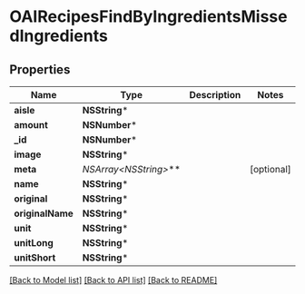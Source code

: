 # OAIRecipesFindByIngredientsMissedIngredients

## Properties
Name | Type | Description | Notes
------------ | ------------- | ------------- | -------------
**aisle** | **NSString*** |  | 
**amount** | **NSNumber*** |  | 
**_id** | **NSNumber*** |  | 
**image** | **NSString*** |  | 
**meta** | **NSArray&lt;NSString*&gt;*** |  | [optional] 
**name** | **NSString*** |  | 
**original** | **NSString*** |  | 
**originalName** | **NSString*** |  | 
**unit** | **NSString*** |  | 
**unitLong** | **NSString*** |  | 
**unitShort** | **NSString*** |  | 

[[Back to Model list]](../README.md#documentation-for-models) [[Back to API list]](../README.md#documentation-for-api-endpoints) [[Back to README]](../README.md)


